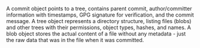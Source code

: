 A commit object points to a tree, contains parent commit, author/committer information with timestamps, GPG signature for verification, and the commit message.
A tree object represents a directory structure, listing files (blobs) and other trees with their permissions, object types, hashes, and names.
A blob object stores the actual content of a file without any metadata - just the raw data that was in the file when it was committed.
